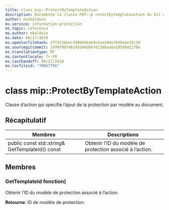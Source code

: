 ```yaml
---
title: class mip::ProtectByTemplateAction
description: Documente la classe MIP::p rotectbytemplateaction du kit de développement logiciel (SDK) Microsoft Information Protection (MIP).
author: msmbaldwin
ms.service: information-protection
ms.topic: reference
ms.author: mbaldwin
ms.date: 08/27/2019
ms.openlocfilehash: d7fd12bbec2d9604bab9a1ee204e704bebe32c20
ms.sourcegitcommit: 1499790746145d40d667d138baa6e18598421f0e
ms.translationtype: MT
ms.contentlocale: fr-FR
ms.lasthandoff: 08/27/2019
ms.locfileid: "70057756"
---
```

# <a name="class-mipprotectbytemplateaction"></a>class mip::ProtectByTemplateAction 
Classe d’action qui spécifie l’ajout de la protection par modèle au document.
  
## <a name="summary"></a>Récapitulatif
 Membres                        | Descriptions                                
--------------------------------|---------------------------------------------
public const std::string& GetTemplateId() const  |  Obtenir l’ID du modèle de protection associé à l’action.
  
## <a name="members"></a>Membres
  
### <a name="gettemplateid-function"></a>GetTemplateId fonction)
Obtenir l’ID du modèle de protection associé à l’action.

  
**Retourne**: ID de modèle de protection.